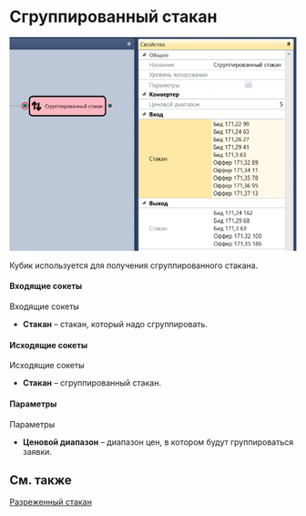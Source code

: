 # Сгруппированный стакан

![Designer Grouped glass 00](../images/Designer_Grouped_glass_00.png)

Кубик используется для получения сгруппированного стакана. 

#### Входящие сокеты

Входящие сокеты

- **Стакан** – стакан, который надо сгруппировать.

#### Исходящие сокеты

Исходящие сокеты

- **Стакан** – сгруппированный стакан.

#### Параметры

Параметры

- **Ценовой диапазон** – диапазон цен, в котором будут группироваться заявки.

## См. также

[Разреженный стакан](Designer_Depth_Spread.md)
